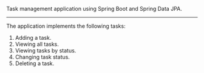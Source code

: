 Task management application using Spring Boot and Spring Data JPA.
___
The application implements the following tasks:
1. Adding a task.  
2. Viewing all tasks.  
3. Viewing tasks by status.  
4. Changing task status.  
5. Deleting a task.  
